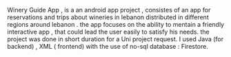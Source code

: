 Winery Guide App , is a an android app project , consistes of an app for reservations and trips about wineries in lebanon distributed in different regions around lebanon .
the app focuses on the ability to mentain a friendly interactive app , that could lead the user easily to satisfy his needs. the project was done in short duration for a Uni project request. I used Java (for backend) , XML ( frontend) with the use of no-sql database : Firestore.
